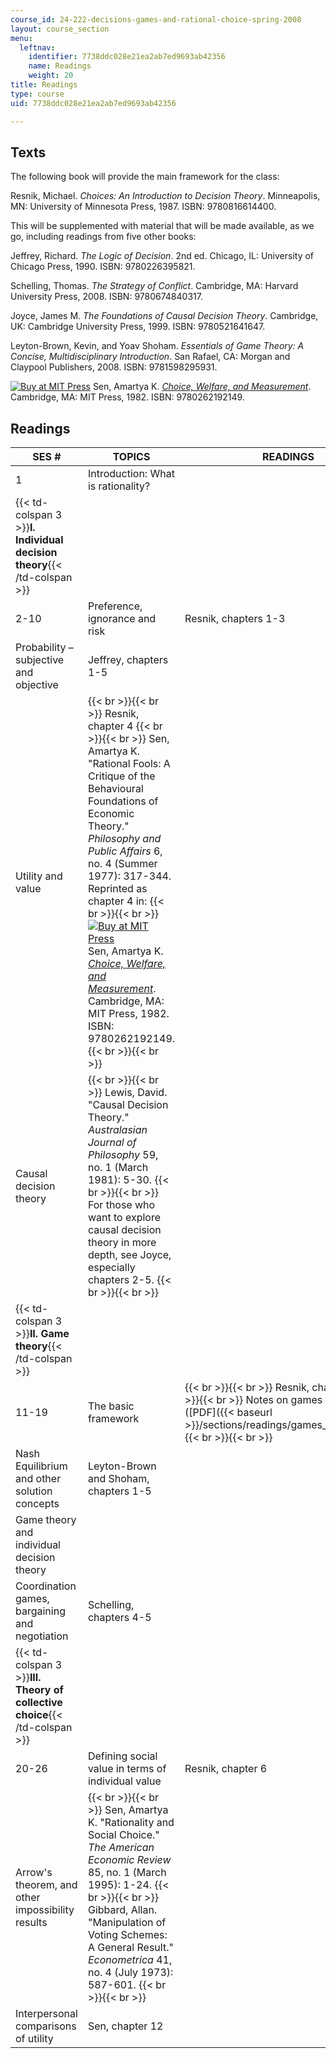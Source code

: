 ```yaml
---
course_id: 24-222-decisions-games-and-rational-choice-spring-2008
layout: course_section
menu:
  leftnav:
    identifier: 7738ddc028e21ea2ab7ed9693ab42356
    name: Readings
    weight: 20
title: Readings
type: course
uid: 7738ddc028e21ea2ab7ed9693ab42356

---
```


Texts
-----

The following book will provide the main framework for the class:

Resnik, Michael. _Choices: An Introduction to Decision Theory_. Minneapolis, MN: University of Minnesota Press, 1987. ISBN: 9780816614400.

This will be supplemented with material that will be made available, as we go, including readings from five other books:

Jeffrey, Richard. _The Logic of Decision_. 2nd ed. Chicago, IL: University of Chicago Press, 1990. ISBN: 9780226395821.

Schelling, Thomas. _The Strategy of Conflict_. Cambridge, MA: Harvard University Press, 2008. ISBN: 9780674840317.

Joyce, James M. _The Foundations of Causal Decision Theory_. Cambridge, UK: Cambridge University Press, 1999. ISBN: 9780521641647.

Leyton-Brown, Kevin, and Yoav Shoham. _Essentials of Game Theory: A Concise, Multidisciplinary Introduction_. San Rafael, CA: Morgan and Claypool Publishers, 2008. ISBN: 9781598295931.

[![Buy at MIT Press](/images/mp_logo.gif)](https://mitpress.mit.edu/9780262192149) Sen, Amartya K. [_Choice, Welfare, and Measurement_](https://mitpress.mit.edu/9780262192149). Cambridge, MA: MIT Press, 1982. ISBN: 9780262192149.

Readings
--------

| SES # | TOPICS | READINGS |
| --- | --- | --- |
| 1 | Introduction: What is rationality? | &nbsp; |
| {{< td-colspan 3 >}}**I. Individual decision theory**{{< /td-colspan >}} |||
| 2-10 | Preference, ignorance and risk | Resnik, chapters 1-3 |
| Probability – subjective and objective | Jeffrey, chapters 1-5 |
| Utility and value |  {{< br >}}{{< br >}} Resnik, chapter 4 {{< br >}}{{< br >}} Sen, Amartya K. "Rational Fools: A Critique of the Behavioural Foundations of Economic Theory." _Philosophy and Public Affairs_ 6, no. 4 (Summer 1977): 317-344. Reprinted as chapter 4 in: {{< br >}}{{< br >}} [![Buy at MIT Press](/images/mp_logo.gif)](https://mitpress.mit.edu/9780262192149) Sen, Amartya K. [_Choice, Welfare, and Measurement_](https://mitpress.mit.edu/9780262192149). Cambridge, MA: MIT Press, 1982. ISBN: 9780262192149. {{< br >}}{{< br >}}  |
| Causal decision theory |  {{< br >}}{{< br >}} Lewis, David. "Causal Decision Theory." _Australasian Journal of Philosophy_ 59, no. 1 (March 1981): 5-30. {{< br >}}{{< br >}} For those who want to explore causal decision theory in more depth, see Joyce, especially chapters 2-5. {{< br >}}{{< br >}}  |
| {{< td-colspan 3 >}}**II. Game theory**{{< /td-colspan >}} |||
| 11-19 | The basic framework |  {{< br >}}{{< br >}} Resnik, chapter 5 {{< br >}}{{< br >}} Notes on games and models ([PDF]({{< baseurl >}}/sections/readings/games_and_models)) {{< br >}}{{< br >}}  |
| Nash Equilibrium and other solution concepts | Leyton-Brown and Shoham, chapters 1-5 |
| Game theory and individual decision theory | &nbsp; |
| Coordination games, bargaining and negotiation | Schelling, chapters 4-5 |
| {{< td-colspan 3 >}}**III. Theory of collective choice**{{< /td-colspan >}} |||
| 20-26 | Defining social value in terms of individual value | Resnik, chapter 6 |
| Arrow's theorem, and other impossibility results |  {{< br >}}{{< br >}} Sen, Amartya K. "Rationality and Social Choice." _The American Economic Review_ 85, no. 1 (March 1995): 1-24. {{< br >}}{{< br >}} Gibbard, Allan. "Manipulation of Voting Schemes: A General Result." _Econometrica_ 41, no. 4 (July 1973): 587-601. {{< br >}}{{< br >}}  |
| Interpersonal comparisons of utility | Sen, chapter 12